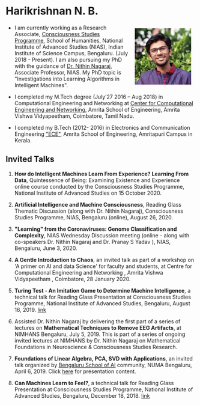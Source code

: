 # Harikrishnan N. B.

<img style="float: right;margin: 10px 10px 10px;" width="150" src="images/profile.jpg">


- I am currently working as a Research Associate, [Consciousness Studies Programme]([https://niasconsciousnesscentre.org/), School of Humanities, National Institute of Advanced Studies (NIAS), Indian Institute of Science Campus, Bengaluru. (July 2018 - Present). I am also pursuing my PhD with the guidance of [Dr. Nithin Nagaraj](https://sites.google.com/site/nithinnagaraj2/), Associate Professor, NIAS. My PhD topic is "Investigations into Learning Algorithms in Intelligent Machines".

- I completed my M.Tech degree (July’27 2016 – Aug 2018) in Computational Engineering and Networking at  [Center for Computational Engineering and Networking](https://www.amrita.edu/center/computational-engineering-and-networking), Amrita School of Engineering, Amrita Vishwa Vidyapeetham, Coimbatore, Tamil Nadu.

- I completed my B.Tech (2012- 2016) in Electronics and Communication Engineering ["ECE"](https://www.amrita.edu/school/engineering/amritapuri/electronics-and-communication), Amrita School of Engineering, Amritapuri Campus in Kerala.

## Invited Talks

1. **How do Intelligent Machines Learn From Experience? Learning From Data**, Quintessence of Being: Examining Existence and Experience online course conducted by the Consciousness Studies Programme, National Institute of Advanced Studies on 15 October 2020. 

2. **Artificial Intelligence and Machine Consciousness**, Reading Glass Thematic Discussion (along with Dr. Nithin Nagaraj), Consciousness Studies Programme,  NIAS, Bengaluru (online), August 26, 2020.

3. **"Learning" from the Coronaviruses: Genome Classification and Complexity**, NIAS Wednesday Discussion meeting (online - along with co-speakers Dr. Nithin Nagaraj and Dr. Pranay S Yadav ), NIAS, Bengaluru, June 3, 2020.  

4. **A Gentle Introduction to Chaos**, an invited talk as part of a workshop  on 'A primer on AI and data Science' for faculty and students,  at Centre for Computational Engineering and Networking , Amrita Vishwa Vidyapeetham , Coimbatore, 28 January 2020.

5. **Turing Test - An Imitation Game to Determine Machine Intelligence**,  a technical talk for Reading Glass Presentation at Consciousness Studies Programme, National Institute of Advanced Studies, Bengaluru, August 16, 2019. [link](https://drive.google.com/file/d/1lnn-mgxYlugYY9TJHExqoAzU7qlJIIel/view)

6. Assisted Dr. Nithin Nagaraj by delivering the first part of a series of lectures on **Mathematical Techniques to Remove EEG Artifacts**, at NIMHANS Bengaluru, July 5, 2019. This is part of a series of ongoing invited lectures at NIMHANS by Dr. Nithin Nagaraj on Mathematical Foundations in Neuroscience & Consciousness Studies Research.

 7. **Foundations of Linear Algebra, PCA, SVD with Applications**, an invited talk organized by [Bengaluru School of AI](https://www.meetup.com/Bengaluru-School-of-AI/events/260249370/) community, NUMA Bengaluru, April 6, 2019.  Click [here](https://github.com/HarikrishnanNB/Foundations_of_LA_PCA_SVD_with_applications) for presentation content.

 8. **Can Machines Learn to Feel?**,  a technical talk for Reading Glass Presentation at Consciousness Studies Programme, National Institute of Advanced Studies, Bengaluru, December 18, 2018. [link](https://niascsp.com/2018/12/12/can-machines-learn-to-feel-harikrishnan-nb/)
